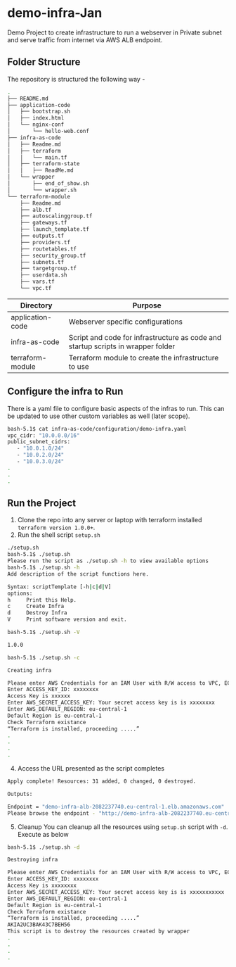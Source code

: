 # demo-infra-Jan
Demo Project to create infrastructure to run a webserver in Private subnet and serve traffic from internet via AWS ALB endpoint. 

## Folder Structure
The repository is structured the following way - 
```bash
.
├── README.md
├── application-code
│   ├── bootstrap.sh
│   ├── index.html
│   └── nginx-conf
│       └── hello-web.conf
├── infra-as-code
│   ├── Readme.md
│   ├── terraform
│   │   └── main.tf
│   ├── terraform-state
│   │   ├── ReadMe.md
│   └── wrapper
│       ├── end_of_show.sh
│       └── wrapper.sh
└── terraform-module
    ├── Readme.md
    ├── alb.tf
    ├── autoscalinggroup.tf
    ├── gateways.tf
    ├── launch_template.tf
    ├── outputs.tf
    ├── providers.tf
    ├── routetables.tf
    ├── security_group.tf
    ├── subnets.tf
    ├── targetgroup.tf
    ├── userdata.sh
    ├── vars.tf
    └── vpc.tf

```
| Directory  | Purpose |
| ------------- | ------------- |
| application-code  | Webserver specific configurations  |
| infra-as-code     | Script and code for infrastructure as code and startup scripts in wrapper folder |
| terraform-module     | Terraform module to create the infrastructure to use |

## Configure the infra to Run
There is a yaml file to configure basic aspects of the infras to run. This can be updated to use other custom variables as well (later scope). 
```bash
bash-5.1$ cat infra-as-code/configuration/demo-infra.yaml
vpc_cidr: "10.0.0.0/16"
public_subnet_cidrs:
   - "10.0.1.0/24"
   - "10.0.2.0/24"
   - "10.0.3.0/24"
.
.
.
```

## Run the Project
1. Clone the repo into any server or laptop with terraform installed `terraform version 1.0.0+`. 
2. Run the shell script `setup.sh` 
```bash
./setup.sh
bash-5.1$ ./setup.sh
Please run the script as ./setup.sh -h to view available options
bash-5.1$ ./setup.sh -h
Add description of the script functions here.

Syntax: scriptTemplate [-h|c|d|V]
options:
h     Print this Help.
c     Create Infra
d     Destroy Infra
V     Print software version and exit.

bash-5.1$ ./setup.sh -V

1.0.0

bash-5.1$ ./setup.sh -c

Creating infra

Please enter AWS Credentials for an IAM User with R/W access to VPC, EC2
Enter ACCESS_KEY_ID: xxxxxxxx
Access Key is xxxxxx
Enter AWS_SECRET_ACCESS_KEY: Your secret access key is is xxxxxxxx
Enter AWS_DEFAULT_REGION: eu-central-1
Default Region is eu-central-1
Check Terraform existance
“Terraform is installed, proceeding .....”
.
.
.
.

```
4. Access the URL presented as the script completes
```bash
Apply complete! Resources: 31 added, 0 changed, 0 destroyed.

Outputs:

Endpoint = "demo-infra-alb-2082237740.eu-central-1.elb.amazonaws.com"
Please browse the endpoint - "http://demo-infra-alb-2082237740.eu-central-1.elb.amazonaws.com"

```

5. Cleanup 
You can cleanup all the resources using `setup.sh` script with `-d`. Execute as below
```bash
bash-5.1$ ./setup.sh -d

Destroying infra

Please enter AWS Credentials for an IAM User with R/W access to VPC, EC2
Enter ACCESS_KEY_ID: xxxxxxxx
Access Key is xxxxxxxx
Enter AWS_SECRET_ACCESS_KEY: Your secret access key is is xxxxxxxxxxx
Enter AWS_DEFAULT_REGION: eu-central-1
Default Region is eu-central-1
Check Terraform existance
“Terraform is installed, proceeding .....”
AKIA2UC3BAK43C7BEH56
This script is to destroy the resources created by wrapper
.
.
.
.

```
